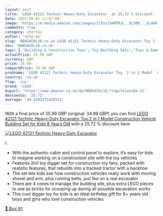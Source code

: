 ```yaml
---
layout: post
title: 'LEGO 42121 Technic Heavy-Duty Excavator  at 25.72 % discount'
date: 2021-09-01 11:47:04
image: 'https://m.media-amazon.com/images/I/51xJSmMTRjL._SL500_._SL400_.jpg'
comments: true
category: ofertas
author: 'tole.es'
slug: 'B08G4CKL16-co.uk LEGO 42121 Technic Heavy-Duty Excavator Toy 2 in 1...'
sku: 'B08G4CKL16-co.uk'
tags: [ 'Building & Construction Toys','Toy Building Sets','Toys & Games','Toys Store','lego', ]
actualPrice: 25.99 GBP
currency: GBP
price: 25.99
comparePrice: 34.99 GBP
prodname: 'LEGO 42121 Technic Heavy-Duty Excavator Toy  2 in 1 Model  Construction Vehicle Building Set for Kids 8 Years Old'
country: 'co.uk'
flag: '🇬🇧'
brand: 'LEGO'
buyurl: 'https://www.amazon.co.uk/dp/B08G4CKL16/?tag=tolees0a-21'
descuento: '25.72'
average: '34.4203571428571'
---
```


With a final price of 25.99 GBP (original: 34.99 GBP) you can find [LEGO 42121 Technic Heavy-Duty Excavator Toy  2 in 1 Model  Construction Vehicle Building Set for Kids 8 Years Old](https://www.amazon.co.uk/dp/B08G4CKL16/?tag=tolees0a-21) with a  25.72 % discount here:

[![LEGO 42121 Technic Heavy-Duty Excavator ](https://m.media-amazon.com/images/I/51xJSmMTRjL._SL500_._SL400_.jpg)](https://www.amazon.co.uk/dp/B08G4CKL16/?tag=tolees0a-21)

ℹ️:

- With the authentic cabin and control panel to explore, it’s easy for kids to imagine working on a construction site with the toy vehicles
- Features 2in1 toy digger set for construction toy fans, packed with realistic features, that rebuilds into a tracked tractor with a backhoe
- The set lets kids see how construction vehicles really work with moving shovel and arm, plus running belts, just like on a real excavator
- There are 4 cones to manage the building site, plus extra LEGO pieces to use as bricks for scooping up during all possible excavation works
- This cool digger toy for kids is an ideal birthday gift for 8+ years old boys and girls who love construction vehicles

[🛒 Buy it!!](https://www.amazon.co.uk/dp/B08G4CKL16/?tag=tolees0a-21)
